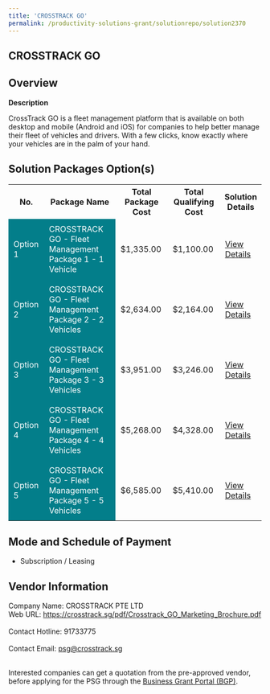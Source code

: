 ```yaml
---
title: 'CROSSTRACK GO'
permalink: /productivity-solutions-grant/solutionrepo/solution2370
---
```


## CROSSTRACK GO

## Overview

**Description**

CrossTrack GO is a fleet management platform that is available on both desktop and mobile (Android and iOS) for companies to help better manage their fleet of vehicles and drivers. With a few clicks, know exactly where your vehicles are in the palm of your hand.

## Solution Packages Option(s)

<table>
<tr>
<th><b>No.</b></th>
<th><b>Package Name</b></th>
<th><b>Total Package Cost</b></th>
<th><b>Total Qualifying Cost</b></th>
<th><b>Solution Details</b></th>
</tr>
<tr>
<td style='padding: 10px; background-color: #037E8A; color: #FFFFFF;'>Option 1</td>
<td style='padding: 10px; background-color: #037E8A; color: #FFFFFF;'>CROSSTRACK GO - Fleet Management Package 1 - 1 Vehicle</td>
<td style='padding: 10px;'>$1,335.00</td>
<td style='padding: 10px;'>$1,100.00</td>
<td style='padding: 10px;'><a href='/images/psg/Desensitised_Crosstrack_Annex_3_CR_wef_10_Feb_2022_Part_1.pdf' target='_blank'>View Details</a></td>
</tr>
<tr>
<td style='padding: 10px; background-color: #037E8A; color: #FFFFFF;'>Option 2</td>
<td style='padding: 10px; background-color: #037E8A; color: #FFFFFF;'>CROSSTRACK GO - Fleet Management Package 2 - 2 Vehicles</td>
<td style='padding: 10px;'>$2,634.00</td>
<td style='padding: 10px;'>$2,164.00</td>
<td style='padding: 10px;'><a href='/images/psg/Desensitised_Crosstrack_Annex_3_CR_wef_10_Feb_2022_Part_2.pdf' target='_blank'>View Details</a></td>
</tr>
<tr>
<td style='padding: 10px; background-color: #037E8A; color: #FFFFFF;'>Option 3</td>
<td style='padding: 10px; background-color: #037E8A; color: #FFFFFF;'>CROSSTRACK GO - Fleet Management Package 3 - 3 Vehicles</td>
<td style='padding: 10px;'>$3,951.00</td>
<td style='padding: 10px;'>$3,246.00</td>
<td style='padding: 10px;'><a href='/images/psg/Desensitised_Crosstrack_Annex_3_CR_wef_10_Feb_2022_Part_3.pdf' target='_blank'>View Details</a></td>
</tr>
<tr>
<td style='padding: 10px; background-color: #037E8A; color: #FFFFFF;'>Option 4</td>
<td style='padding: 10px; background-color: #037E8A; color: #FFFFFF;'>CROSSTRACK GO - Fleet Management Package 4 - 4 Vehicles</td>
<td style='padding: 10px;'>$5,268.00</td>
<td style='padding: 10px;'>$4,328.00</td>
<td style='padding: 10px;'><a href='/images/psg/Desensitised_Crosstrack_Annex_3_CR_wef_10_Feb_2022_Part_4.pdf' target='_blank'>View Details</a></td>
</tr>
<tr>
<td style='padding: 10px; background-color: #037E8A; color: #FFFFFF;'>Option 5</td>
<td style='padding: 10px; background-color: #037E8A; color: #FFFFFF;'>CROSSTRACK GO - Fleet Management Package 5 - 5 Vehicles</td>
<td style='padding: 10px;'>$6,585.00</td>
<td style='padding: 10px;'>$5,410.00</td>
<td style='padding: 10px;'><a href='/images/psg/Desensitised_Crosstrack_Annex_3_CR_wef_10_Feb_2022_Part_5.pdf' target='_blank'>View Details</a></td>
</tr>
</table>

## Mode and Schedule of Payment

 - Subscription / Leasing

## Vendor Information

 Company Name: CROSSTRACK PTE LTD<br>Web URL: https://crosstrack.sg/pdf/Crosstrack_GO_Marketing_Brochure.pdf <br><br>Contact Hotline: 91733775 <br><br>Contact Email: psg@crosstrack.sg <br><br>

Interested companies can get a quotation from the pre-approved vendor, before applying for the PSG through the <a href='https://www.businessgrants.gov.sg/' target='_blank' rel='noopener'>Business Grant Portal (BGP)</a>.

<script src="/jquery/resize-tables.js"></script>
